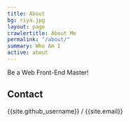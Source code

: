```yaml
---
title: About
bg: riya.jpg
layout: page
crawlertitle: About Me
permalink: "/about/"
summary: Who Am I
active: about
---
```


Be a Web Front-End Master!




<h2 class="category-key">Contact</h2>
{{site.github_username}} / {{site.email}}